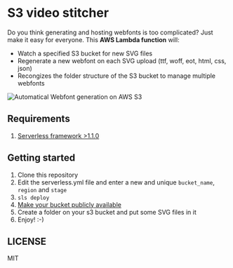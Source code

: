 # S3 video stitcher

Do you think generating and hosting webfonts is too complicated? Just
make it easy for everyone. This **AWS Lambda function** will:

- Watch a specified S3 bucket for new SVG files
- Regenerate a new webfont on each SVG upload (ttf, woff, eot, html, css, json)
- Recongizes the folder structure of the S3 bucket to manage multiple webfonts

![Automatical Webfont generation on AWS S3](intro.gif "Automatical Webfont generation on AWS S3")

## Requirements

1. [Serverless framework >1.1.0](https://serverless.com/)

## Getting started

1. Clone this repository
2. Edit the serverless.yml file and enter a new and unique
   `bucket_name`, `region` and `stage`
3. `sls deploy`
4. [Make your bucket publicly available](https://havecamerawilltravel.com/photographer/how-allow-public-access-amazon-bucket/)
5. Create a folder on your s3 bucket and put some SVG files in it
6. Enjoy! :-)

## LICENSE

MIT


